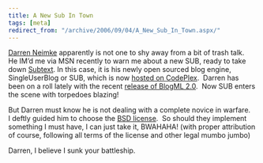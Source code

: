 ```yaml
---
title: A New Sub In Town
tags: [meta]
redirect_from: "/archive/2006/09/04/A_New_Sub_In_Town.aspx/"
---
```


[Darren Neimke](http://markitup.com/) apparently is not one to shy away
from a bit of trash talk.  He IM’d me via MSN recently to warn me about
a new SUB, ready to take down [Subtext](http://subtextproject.com/). In
this case, it is his newly open sourced blog engine, SingleUserBlog or
SUB, which is now [hosted on
CodePlex](http://codeplex.com/Wiki/View.aspx?ProjectName=SUB).  Darren
has been on a roll lately with the recent [release of BlogML
2.0](https://haacked.com/archive/2006/09/06/BlogML_2.0_Released.aspx). 
Now SUB enters the scene with torpedoes blazing!

But Darren must know he is not dealing with a complete novice in
warfare.  I deftly guided him to choose the [BSD
license](http://www.opensource.org/licenses/bsd-license.php).  So should
they implement something I must have, I can just take it, BWAHAHA! (with
proper attribution of course, following all terms of the license and
other legal mumbo jumbo)

Darren, I believe I sunk your battleship.

